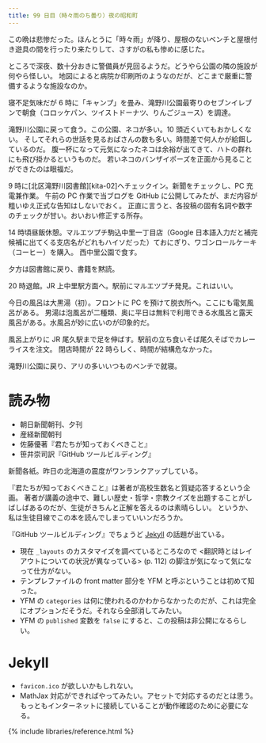 ```yaml
---
title: 99 日目（時々雨のち曇り）夜の昭和町
---
```


この晩は悲惨だった。ほんとうに「時々雨」が降り、屋根のないベンチと屋根付き遊具の間を行ったり来たりして、さすがの私も惨めに感じた。

ところで深夜、数十分おきに警備員が見回るようだ。どうやら公園の隣の施設が何やら怪しい。
地図によると病院か印刷所のようなのだが、どこまで厳重に警備するような施設なのか。

寝不足気味だが 6 時に「キャンプ」を畳み、滝野川公園最寄りのセブンイレブンで朝食（コロッケパン、ツイストドーナツ、りんごジュース）を調達。

滝野川公園に戻って食う。この公園、ネコが多い。10 頭近くいてもおかしくない。
そしてそれらの世話を見るおばさんの数も多い。時間差で何人かが給餌しているのだ。
腹一杯になって元気になったネコは余裕が出てきて、ハトの群れにも飛び掛かるというものだ。
若いネコのバンザイポーズを正面から見ることができたのは眼福だ。

9 時に[北区滝野川図書館][kita-02]へチェックイン。新聞をチェックし、PC 充電兼作業。
午前の PC 作業で当ブログを GitHub に公開してみたが、まだ内容が粗いゆえ正式な告知はしないでおく。
正直に言うと、各投稿の固有名詞や数字のチェックが甘い。おいおい修正する所存。

14 時頃昼飯休憩。マルエツプチ駒込中里一丁目店（Google 日本語入力だと補完候補に出てくる支店名がどれもハイソだった）ておにぎり、ワゴンロールケーキ（コーヒー）を購入。
西中里公園で食す。

夕方は図書館に戻り、書籍を黙読。

20 時退館。JR 上中里駅方面へ。駅前にマルエツプチ発見。これはいい。

今日の風呂は大黒湯（初）。フロントに PC を預けて脱衣所へ。ここにも電気風呂がある。
男湯は泡風呂が二種類、奥に平日は無料で利用できる水風呂と露天風呂がある。水風呂が妙に広いのが印象的だ。

風呂上がりに JR 尾久駅まで足を伸ばす。駅前の立ち食いそば尾久そばでカレーライスを注文。
閉店時間が 22 時らしく、時間が結構危なかった。

滝野川公園に戻り、アリの多いいつものベンチで就寝。

# 読み物

* 朝日新聞朝刊、夕刊
* 産経新聞朝刊
* 佐藤優著『君たちが知っておくべきこと』
* 笹井崇司訳『GitHub ツールビルディング』

新聞各紙。昨日の北海道の震度がワンランクアップしている。

『君たちが知っておくべきこと』は著者が高校生数名と質疑応答するという企画。
著者が講義の途中で、難しい歴史・哲学・宗教クイズを出題することがしばしばあるのだが、生徒がきちんと正解を答えるのは素晴らしい。
というか、私は生徒目線でこの本を読んでしまっていいンだろうか。

『GitHub ツールビルディング』でちょうど [Jekyll](https://github.com/jekyll/jekyll) の話題が出ている。
* 現在 `_layouts` のカスタマイズを調べているところなので
  <翻訳時とはレイアウトについての状況が異なっている> (p. 112) の脚注が気になって気になって仕方がない。
* テンプレファイルの front matter 部分を YFM と呼ぶということは初めて知った。
* YFM の `categories` は何に使われるのかわからなかったのだが、これは完全にオプションだそうだ。それなら全部消してみたい。
* YFM の `published` 変数を `false` にすると、この投稿は非公開になるらしい。

# Jekyll

* `favicon.ico` が欲しいかもしれない。
* MathJax 対応ができればやってみたい。アセットで対応するのだとは思う。
  もっともインターネットに接続していることが動作確認のために必要になる。

{% include libraries/reference.html %}
